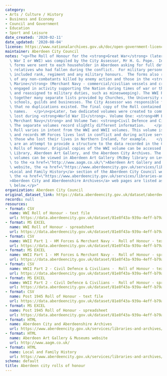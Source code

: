 ```yaml
---
category:
- Arts / Culture / History
- Business and Economy
- Council and Government
- Education
- Sport and Leisure
date_created: '2020-02-11'
date_updated: '2020-08-04'
license: https://www.nationalarchives.gov.uk/doc/open-government-licence/version/3/
maintainer: Aberdeen City Council
notes: "<p>The Roll of Honour for the <strong>Great War</strong> (later known as World\
  \ War I or WWI) was compiled by the City Assessor, Mr H. G. Pope.  In early 1925,\
  \ forms were sent to each householder in Aberdeen asking for full details of those\
  \ relatives who had fallen during the conflict.  For military personnel, the details\
  \ included rank, regiment and any military honours.  The forms also requested details\
  \ of any non-combatants killed by enemy action and those in the <strong>Mercantile\
  \ Marine</strong> (Merchant Navy - commercial/civilian vessels and crews that were\
  \ engaged in activity supporting the Nation during times of war or those requisitioned\
  \ and reassigned to military duties, such as minesweeping). The WWI Roll also drew\
  \ together many separate lists provided by Churches, the University of Aberdeen,\
  \ schools, guilds and businesses. The City Assessor was responsible for ensuring\
  \ that no duplications existed. The final copy of the Roll contained over five thousand\
  \ names.   </p>\n<p>Later, two dedicated volumes were created to commemorate lives\
  \ lost during <strong>World War II</strong>. Volume One: <strong>HM Forces and the\
  \ Merchant Navy</strong> and Volume Two: <strong>Civil Defence and Civilians</strong>.\
  \ The separate volumes record slightly different information.    </p>\n<p>The <strong>Post-1945</strong>\
  \ Roll varies in intent from the WWI and WWII volumes. This volume is hand-written,\
  \ and records HM Forces lives lost in conflict and during active service, so includes\
  \ those who lost their lives in Northern Ireland, for example.    </p>\n<p>The transcripts\
  \ are an attempt to provide a structure to the data recorded in the City\u2019s\
  \ Rolls of Honour. Original copies of the WWI volume can be accessed in the Central\
  \ Library, Aberdeen Art Gallery, and the Aberdeen City Archives. The WWII and Post-1945\
  \ volumes can be viewed in Aberdeen Art Gallery (McBey library on Level 1).  Links\
  \ to the <a href=\"http://www.aagm.co.uk/\">Aberdeen Art Gallery and Museums</a>\
  \ website, the <a href=\"https://www.aberdeencity.gov.uk/services/libraries-and-archives/local-and-family-history\"\
  >Local and Family History</a> section of the Aberdeen City Council website, and\
  \ the <a href=\"https://www.aberdeencity.gov.uk/services/libraries-and-archives/aberdeen-city-and-aberdeenshire-archives\"\
  >Aberdeen City and Aberdeenshire Archives</a> web pages are listed as resources\
  \ below.</p>"
organization: Aberdeen City Council
original_dataset_link: https://data.aberdeencity.gov.uk/dataset/aberdeen-city-rolls-of-honour
records: null
resources:
- format: CSV
  name: WWI Roll of Honour - text file
  url: https://data.aberdeencity.gov.uk/dataset/81e8f43a-939a-4eff-b79a-03bddb2c5e75/resource/9f66bf1e-c2bf-4fdf-89d9-05c8c85954c6/download/rollww1_opendata_v1.csv
- format: MS EXCEL
  name: WWI Roll of Honour - spreadsheet
  url: https://data.aberdeencity.gov.uk/dataset/81e8f43a-939a-4eff-b79a-03bddb2c5e75/resource/80a6d0c8-9fb7-47dc-b04f-ec0e576495c6/download/rollww1_opendata_v1.xlsx
- format: CSV
  name: WWII Part 1 - HM Forces & Merchant Navy -  Roll of Honour - text file
  url: https://data.aberdeencity.gov.uk/dataset/81e8f43a-939a-4eff-b79a-03bddb2c5e75/resource/2e8539e9-4a26-4b1d-a4f0-4b51a0939bb0/download/rollwwiiparti_hmf_merch_opendata_v1.csv
- format: MS EXCEL
  name: WWII Part 1 - HM Forces & Merchant Navy -  Roll of Honour - spreadsheet
  url: https://data.aberdeencity.gov.uk/dataset/81e8f43a-939a-4eff-b79a-03bddb2c5e75/resource/a8ccd079-652e-4149-8541-19050bcaa63c/download/rollwwiiparti_hmf_merch_opendata_v1.xlsx
- format: CSV
  name: WWII Part 2 - Civil Defence & Civilians -  Roll of Honour - text file
  url: https://data.aberdeencity.gov.uk/dataset/81e8f43a-939a-4eff-b79a-03bddb2c5e75/resource/87300c10-4d12-4814-9211-3567c070adb2/download/rollwwiipartii_civ_opendata_v1.csv
- format: MS EXCEL
  name: WWII Part 2 - Civil Defence & Civilians -  Roll of Honour - spreadsheet
  url: https://data.aberdeencity.gov.uk/dataset/81e8f43a-939a-4eff-b79a-03bddb2c5e75/resource/1084f006-8fd0-4244-84ed-cc17bfa25de5/download/rollwwiipartii_civ_opendata_v1.xlsx
- format: CSV
  name: Post 1945 Roll of Honour - text file
  url: https://data.aberdeencity.gov.uk/dataset/81e8f43a-939a-4eff-b79a-03bddb2c5e75/resource/22d1ab57-b2a7-40d6-8a5c-d3b0945300a4/download/rollpost1945_opendata_v1.csv
- format: MS EXCEL
  name: Post 1945 Roll of Honour - spreadsheet
  url: https://data.aberdeencity.gov.uk/dataset/81e8f43a-939a-4eff-b79a-03bddb2c5e75/resource/3003a76b-fa7c-4532-98e9-ce4663794029/download/rollpost1945_opendata_v1.xlsx
- format: HTML
  name: Aberdeen City and Aberdeenshire Archives
  url: https://www.aberdeencity.gov.uk/services/libraries-and-archives/aberdeen-city-and-aberdeenshire-archives
- format: HTML
  name: Aberdeen Art Gallery & Museums website
  url: http://www.aagm.co.uk/
- format: HTML
  name: Local and Family History
  url: https://www.aberdeencity.gov.uk/services/libraries-and-archives/local-and-family-history
schema: default
title: Aberdeen city rolls of honour
---
```

